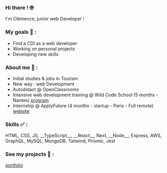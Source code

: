 ### Hi there ! 🤓
<p>I'm Clémence, junior web Developer !</p>

### My goals 🎯 :
* Find a CDI as a web developer
* Working on personal projects
* Developing new skills

### About me 👩 :
* Initial studies & jobs in Tourism
* New way : web Development
* Autodidact @ OpenClassrooms
* Intensive web development training @ Wild Code School (5 months - Nantes) [program](https://www.wildcodeschool.com/en-GB/courses/web-development-course-full-time/nantes)
* Internship @ ApplyFuture (4 months - startup - Paris - Full remote) [website](https://www.applyfuture.com/fr)

### Skills ✅ : 
<p>HTML, CSS, JS, __TypeScript__, __React__, Next, __Node__, Express, AWS, GraphQL, MySQL, MongoDB, Tailwind, Prismic, Jest</p>

### See my projects 🚀 :
[portfolio](https://clemence-pirault.vercel.app/portfolio)
